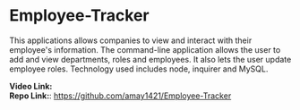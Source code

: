 # Employee-Tracker

This applications allows companies to view and interact with their employee's information. The command-line application allows the user to add and view departments, roles and employees. It also lets the user update employee roles. Technology used includes node, inquirer and MySQL.

<Strong>Video Link:</Strong>
<br>
<Strong>Repo Link:</Strong>: https://github.com/amay1421/Employee-Tracker
